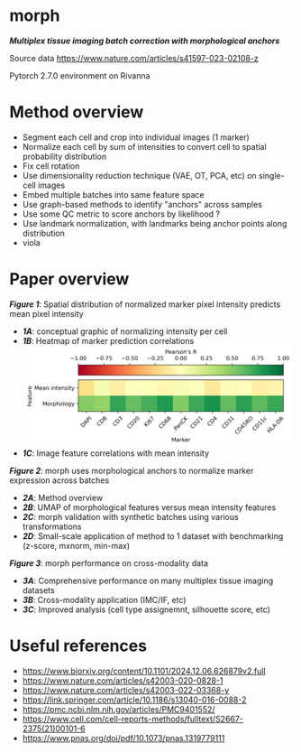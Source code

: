 # morph
***Multiplex tissue imaging batch correction with morphological anchors***

Source data https://www.nature.com/articles/s41597-023-02108-z

Pytorch 2.7.0 environment on Rivanna

# Method overview
* Segment each cell and crop into individual images (1 marker)
* Normalize each cell by sum of intensities to convert cell to spatial probability distribution
* Fix cell rotation
* Use dimensionality reduction technique (VAE, OT, PCA, etc) on single-cell images
* Embed multiple batches into same feature space
* Use graph-based methods to identify "anchors" across samples
* Use some QC metric to score anchors by likelihood ?
* Use landmark normalization, with landmarks being anchor points along distribution
* viola

# Paper overview
***Figure 1***: Spatial distribution of normalized marker pixel intensity predicts mean pixel intensity
* ***1A***: conceptual graphic of normalizing intensity per cell
* ***1B***: Heatmap of marker prediction correlations
  ![image](results/PearsonCorrelation.png)
* ***1C***: Image feature correlations with mean intensity

***Figure 2***: morph uses morphological anchors to normalize marker expression across batches
* ***2A***: Method overview
* ***2B***: UMAP of morphological features versus mean intensity features
* ***2C***: morph validation with synthetic batches using various transformations 
* ***2D***: Small-scale application of method to 1 dataset with benchmarking (z-score, mxnorm, min-max)

***Figure 3***: morph performance on cross-modality data
* ***3A***: Comprehensive performance on many multiplex tissue imaging datasets
* ***3B***: Cross-modality application (IMC/IF, etc)
* ***3C***: Improved analysis (cell type assignemnt, silhouette score, etc)

# Useful references
* https://www.biorxiv.org/content/10.1101/2024.12.06.626879v2.full
* https://www.nature.com/articles/s42003-020-0828-1
* https://www.nature.com/articles/s42003-022-03368-y
* https://link.springer.com/article/10.1186/s13040-016-0088-2
* https://pmc.ncbi.nlm.nih.gov/articles/PMC9401552/
* https://www.cell.com/cell-reports-methods/fulltext/S2667-2375(21)00101-6
* https://www.pnas.org/doi/pdf/10.1073/pnas.1319779111

